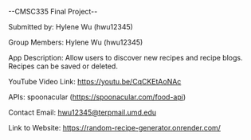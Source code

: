 --CMSC335 Final Project--

Submitted by: Hylene Wu (hwu12345)

Group Members: Hylene Wu (hwu12345)

App Description: Allow users to discover new recipes and recipe blogs. Recipes can be saved or deleted.

YouTube Video Link: https://youtu.be/CqCKEtAoNAc

APIs: spoonacular (https://spoonacular.com/food-api)

Contact Email: hwu12345@terpmail.umd.edu

Link to Website: https://random-recipe-generator.onrender.com/
